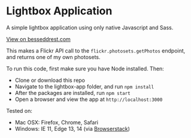 # Lightbox Application
A simple lightbox application using only native Javascript and Sass.

[View on besseddrest.com](http://besseddrest.com/lightbox/)

This makes a Flickr API call to the `flickr.photosets.getPhotos` endpoint, and returns one of my own photosets.

To run this code, first make sure you have Node installed. Then:

* Clone or download this repo
* Navigate to the lightbox-app folder, and run `npm install`
* After the packages are installed, run `npm start`
* Open a browser and view the app at `http://localhost:3000`

Tested on:
* Mac OSX: Firefox, Chrome, Safari
* Windows: IE 11, Edge 13, 14 (via [Browserstack](https://www.browserstack.com/))
